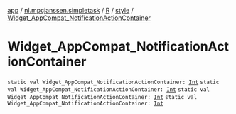 [app](../../../index.md) / [nl.mpcjanssen.simpletask](../../index.md) / [R](../index.md) / [style](index.md) / [Widget_AppCompat_NotificationActionContainer](.)

# Widget_AppCompat_NotificationActionContainer

`static val Widget_AppCompat_NotificationActionContainer: `[`Int`](https://kotlinlang.org/api/latest/jvm/stdlib/kotlin/-int/index.html)
`static val Widget_AppCompat_NotificationActionContainer: `[`Int`](https://kotlinlang.org/api/latest/jvm/stdlib/kotlin/-int/index.html)
`static val Widget_AppCompat_NotificationActionContainer: `[`Int`](https://kotlinlang.org/api/latest/jvm/stdlib/kotlin/-int/index.html)
`static val Widget_AppCompat_NotificationActionContainer: `[`Int`](https://kotlinlang.org/api/latest/jvm/stdlib/kotlin/-int/index.html)
